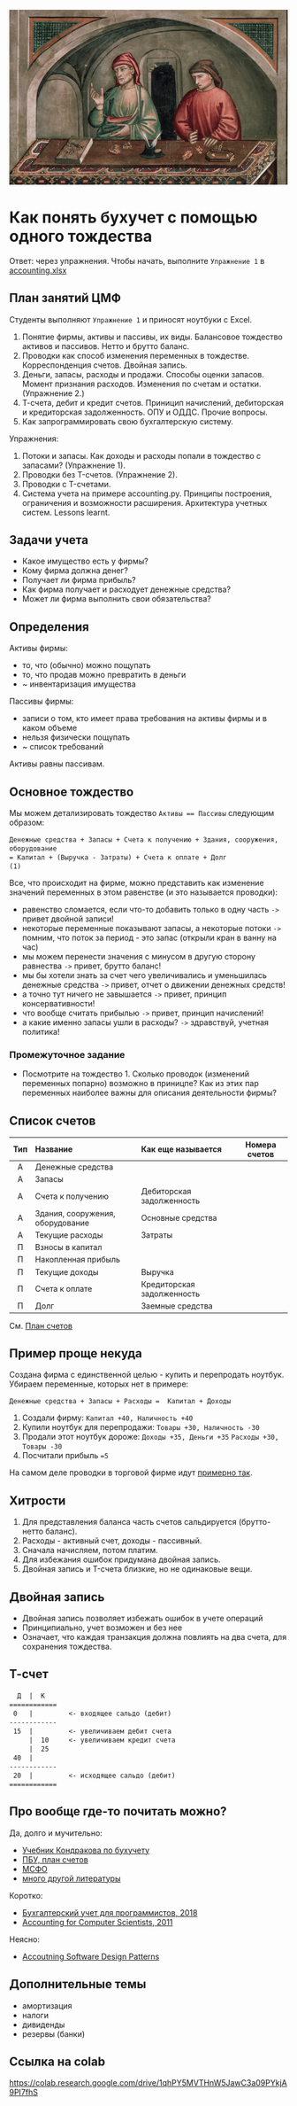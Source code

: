 ![](image/Pietro_Gerini.jpg)

Как понять бухучет с помощью одного тождества
=============================================

Ответ: через упражнения. Чтобы начать, выполните `Упражнение 1` в [accounting.xlsx](accounting.xlsx)

## План занятий ЦМФ

Студенты выполняют `Упражнение 1` и приносят ноутбуки с Excel.

1. Понятие фирмы, активы и пассивы, их виды. Балансовое тождество активов и пассивов. Нетто и брутто баланс.
2. Проводки как способ изменения переменных в тождестве. Корреспонденция счетов. Двойная запись.
3. Деньги, запасы, расходы и продажи. Способы оценки запасов. Момент признания расходов. 
   Изменения по счетам и остатки. (Упражнение 2.)
4. Т-счета, дебит и кредит счетов. Приницип начислений, дебиторская и кредиторская задолженность. 
   ОПУ и ОДДС. Прочие вопросы.
5. Как запрограммировать свою бухгалтерскую систему. 

Упражнения:

1. Потоки и запасы. Как доходы и расходы попали в тождество с запасами? (Упражнение 1). 
2. Проводки без T-счетов. (Упражнение 2). 
3. Проводки с T-счетами.
4. Система учета на примере accounting.py. Принципы построения, ограничения и возможности расширения.
   Архитектура учетных систем. Lessons learnt.
  

## Задачи учета

- Какое имущество есть у фирмы?
- Кому фирма должна денег?
- Получает ли фирма прибыль?
- Как фирма получает и расходует денежные средства?
- Может ли фирма выполнить свои обязательства?

## Определения

Aктивы фирмы:
   - то, что (обычно) можно пощупать 
   - то, что продав можно превратить в деньги
   - ~ инвентаризация имущества

Пассивы фирмы:
   - записи о том, кто имеет права требования на активы фирмы и в каком объеме
   - нельзя физически пощупать
   - ~ список требований

Активы равны пассивам. 

## Основное тождество

Мы можем детализировать тождество `Aктивы == Пассивы` следующим образом: 

```
Денежные средства + Запасы + Счета к получению + Здания, сооружения, оборудование 
= Капитал + (Выручка - Затраты) + Счета к оплате + Долг                           (1)
```                                                      

Все, что происходит на фирме, можно представить как изменение значений переменных в 
этом равенстве (и это называется проводки):

- равенство сломается, если что-то добавить только в одну часть `->` привет двойной записи!
- некоторые переменные показывают запасы, а некоторые потоки  `->` помним, что 
  поток за период - это запас (открыли кран в ванну на час)
- мы можем перенести значения с минусом в другую сторону равнества `->` привет, брутто баланс!
- мы бы хотели знать за счет чего увеличивались и уменьшилась денежные средства
  `->` привет, отчет о движении денежных средств!
- а точно тут ничего не завышается `->` привет, принцип консервативности!
- что вообще считать прибылью `->` привет, принцип начислений!  
- а какие именно запасы ушли в расходы? `->` здравствуй, учетная политика!

### Промежуточное задание

- Посмотрите на тождество 1. Сколько проводок (изменений переменных попарно) возможно в приницпе? Как из этих пар переменных наиболее важны для описания деятельности фирмы?


## Список счетов
 
| Тип |  Название            | Как еще называется               | Номера счетов |
| :-: | :------------------- | :------------------------------- | :-----------: |
|  А  | Денежные средства    |                                  |               |
|  А  | Запасы               |                                  |               |
|  А  | Счета к получению    | Дебиторская задолженность        |               |
|  А  | Здания, сооружения, оборудование   |  Основные средства |               |
|  А  | Текущие расходы      |  Затраты                         |               |
|  П  | Взносы в капитал     |                                  |               |
|  П  | Накопленная прибыль  |                                  |               |
|  П  | Текущие доходы       |  Выручка                         |               |
|  П  | Счета к оплате       |  Кредиторская задолженность      |               |
|  П  | Долг                 |  Заемные средства                |               |


См. [План счетов](http://www.consultant.ru/document/cons_doc_LAW_29165/)

## Пример проще некуда

Создана фирма с единственной целью - купить и перепродать ноутбук. Убираем переменные, которых нет в примере: 

```
Денежные средства + Запасы + Расходы =  Капитал + Доходы 
```

1. Создали фирму: ```Капитал +40, Наличность +40```
2. Купили ноутбук для перепродажи: ```Товары +30, Наличность -30```
3. Продали этот ноутбук дороже: ```Доходы +35, Деньги +35```
                                ```Расходы +30, Товары -30```
4. Посчитали прибыль ```=5```


На самом деле проводки в торговой фирме идут [примерно так](https://glavkniga.ru/situations/k503023).

## Хитрости

1. Для представления баланса часть счетов сальдируется (брутто-нетто баланс). 
2. Расходы - активный счет, доходы - пассивный. 
3. Сначала начисляем, потом платим.
4. Для избежания ошибок придумана двойная запись.
5. Двойная запись и T-счета близкие, но не одинаковые вещи.

## Двойная запись

- Двойная запись позволяет избежать ошибок в учете операций 
- Принципиально, учет возможен и без нее
- Означает, что каждая транзакция должна повлиять на два счета, 
  для сохранения тождества.


## Т-счет


```
  Д  |  К     
============
 0   |         <- входящее сальдо (дебит)
------------     
 15  |         <- увеличиваем дебит счета
     |  10     <- увеличиваем кредит счета 
     |  25    
 40  |
------------     
 20  |         <- исходящее сальдо (дебит) 
============
```

## Про вообще где-то почитать можно?

Да, долго и мучительно: 

- [Учебник Кондракова по бухучету](https://www.ozon.ru/context/detail/id/7543840/)
- [ПБУ, план счетов](http://www.consultant.ru/cons/cgi/online.cgi?req=doc&base=LAW&n=71763&rnd=EEB45027EB6807DA2E14E7C8BDD23576&dst=100003&fld=134#08337814112141273)
- [МСФО](https://www.minfin.ru/ru/perfomance/accounting/mej_standart_fo/msfo_ob/)
- [много другой литературы](https://www.klerk.ru/buh/articles/462537/)

Коротко:
- [Бухгалтерский учет для программистов, 2018](https://habr.com/ru/post/410275/)
- [Accounting for Computer Scientists, 2011](https://martin.kleppmann.com/2011/03/07/accounting-for-computer-scientists.html)

Неясно:
- [Accoutning Software Design Patterns](https://stackoverflow.com/a/163634/1758363)


## Дополнительные темы

- амортизация
- налоги
- дивиденды
- резервы (банки)


## Ссылка на colab

<https://colab.research.google.com/drive/1qhPY5MVTHnW5JawC3a09PYkjA9PI7fhS>